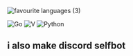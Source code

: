 ![favourite languages (3)](https://user-images.githubusercontent.com/32339757/168628702-48316101-c9c5-4155-ada6-74ae829966cf.svg)
  
![Go](https://img.shields.io/badge/Go-black.svg?logo=go&logoColor=%5DC9E2&style=for-the-badge)
![V](https://img.shields.io/badge/V-black.svg?logo=v&logoColor=blue&style=for-the-badge)
![Python](https://img.shields.io/badge/Python-black.svg?logo=python&style=for-the-badge&logoColor=yellow)
## i also make discord selfbot
